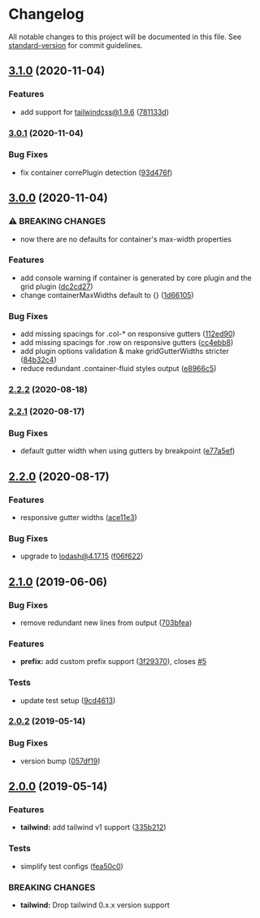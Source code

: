 # Changelog

All notable changes to this project will be documented in this file. See [standard-version](https://github.com/conventional-changelog/standard-version) for commit guidelines.

## [3.1.0](https://github.com/karolis-sh/tailwind-bootstrap-grid/compare/v3.0.1...v3.1.0) (2020-11-04)

### Features

- add support for tailwindcss@1.9.6 ([781133d](https://github.com/karolis-sh/tailwind-bootstrap-grid/commit/781133d48fae61c58c17f01d480396661b29837c))

### [3.0.1](https://github.com/karolis-sh/tailwind-bootstrap-grid/compare/v3.0.0...v3.0.1) (2020-11-04)

### Bug Fixes

- fix container correPlugin detection ([93d476f](https://github.com/karolis-sh/tailwind-bootstrap-grid/commit/93d476f4f4c1caf7ebfb64bee5617925677ec994))

## [3.0.0](https://github.com/karolis-sh/tailwind-bootstrap-grid/compare/v2.2.2...v3.0.0) (2020-11-04)

### ⚠ BREAKING CHANGES

- now there are no defaults for container's max-width properties

### Features

- add console warning if container is generated by core plugin and the grid plugin ([dc2cd27](https://github.com/karolis-sh/tailwind-bootstrap-grid/commit/dc2cd273413a5f34616f03dd750b80b59231897d))
- change containerMaxWidths default to {} ([1d66105](https://github.com/karolis-sh/tailwind-bootstrap-grid/commit/1d66105a3159d4ab11898e7decf9e31934b14985))

### Bug Fixes

- add missing spacings for .col-\* on responsive gutters ([112ed90](https://github.com/karolis-sh/tailwind-bootstrap-grid/commit/112ed902588e0ef83f9de7c9064cf2df782e3bc7))
- add missing spacings for .row on responsive gutters ([cc4ebb8](https://github.com/karolis-sh/tailwind-bootstrap-grid/commit/cc4ebb8cc903bccea7591e39603da98e91d53152))
- add plugin options validation & make gridGutterWidths stricter ([84b32c4](https://github.com/karolis-sh/tailwind-bootstrap-grid/commit/84b32c49314be410007ac0002fe37dd18968eb35))
- reduce redundant .container-fluid styles output ([e8966c5](https://github.com/karolis-sh/tailwind-bootstrap-grid/commit/e8966c563130f71584a897f957d9bd7e72c173d7))

### [2.2.2](https://github.com/karolis-sh/tailwind-bootstrap-grid/compare/v2.2.1...v2.2.2) (2020-08-18)

### [2.2.1](https://github.com/karolis-sh/tailwind-bootstrap-grid/compare/v2.2.0...v2.2.1) (2020-08-17)

### Bug Fixes

- default gutter width when using gutters by breakpoint ([e77a5ef](https://github.com/karolis-sh/tailwind-bootstrap-grid/commit/e77a5ef7fac3f3ab7e3a0f8719999ef2b2d9ba06))

## [2.2.0](https://github.com/karolis-sh/tailwind-bootstrap-grid/compare/v2.1.0...v2.2.0) (2020-08-17)

### Features

- responsive gutter widths ([ace11e3](https://github.com/karolis-sh/tailwind-bootstrap-grid/commit/ace11e3ced682cffad1773cc85a0d40b317eefe1))

### Bug Fixes

- upgrade to lodash@4.17.15 ([f06f622](https://github.com/karolis-sh/tailwind-bootstrap-grid/commit/f06f622009de449e4e832dcca5de8dcf4f72fd90))

## [2.1.0](https://github.com/karolis-sh/tailwind-bootstrap-grid/compare/v2.0.2...v2.1.0) (2019-06-06)

### Bug Fixes

- remove redundant new lines from output ([703bfea](https://github.com/karolis-sh/tailwind-bootstrap-grid/commit/703bfea))

### Features

- **prefix:** add custom prefix support ([3f29370](https://github.com/karolis-sh/tailwind-bootstrap-grid/commit/3f29370)), closes [#5](https://github.com/karolis-sh/tailwind-bootstrap-grid/issues/5)

### Tests

- update test setup ([9cd4613](https://github.com/karolis-sh/tailwind-bootstrap-grid/commit/9cd4613))

### [2.0.2](https://github.com/karolis-sh/tailwind-bootstrap-grid/compare/v2.0.0...v2.0.2) (2019-05-14)

### Bug Fixes

- version bump ([057df19](https://github.com/karolis-sh/tailwind-bootstrap-grid/commit/057df19))

## [2.0.0](https://github.com/karolis-sh/tailwind-bootstrap-grid/compare/v1.2.0...v2.0.0) (2019-05-14)

### Features

- **tailwind:** add tailwind v1 support ([335b212](https://github.com/karolis-sh/tailwind-bootstrap-grid/commit/335b212))

### Tests

- simplify test configs ([fea50c0](https://github.com/karolis-sh/tailwind-bootstrap-grid/commit/fea50c0))

### BREAKING CHANGES

- **tailwind:** Drop tailwind 0.x.x version support
